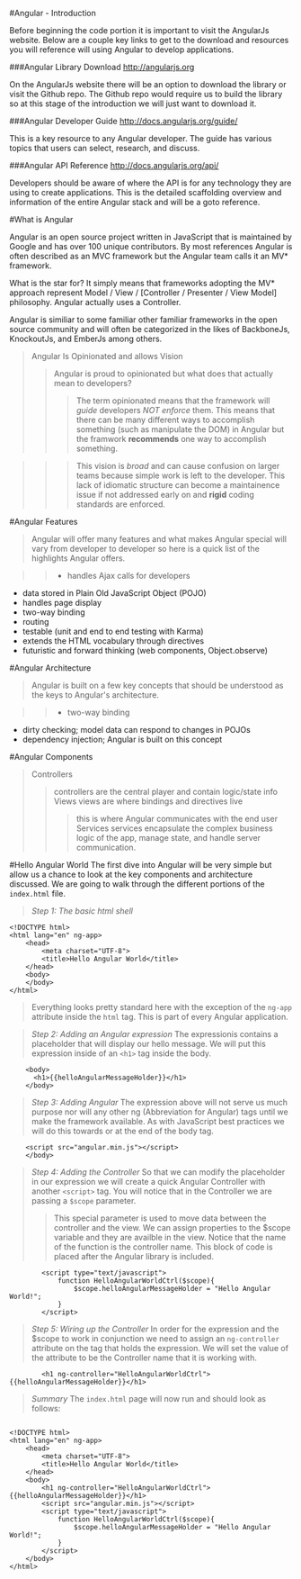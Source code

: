 #Angular - Introduction

Before beginning the code portion it is important to visit the AngularJs website.  Below are a couple key links to get to the download and resources you will reference will using Angular to develop applications.

###Angular Library Download
<http://angularjs.org>  

On the AngularJs website there will be an option to download the library or visit the Github repo.  The Github repo would require us to build the library so at this stage of the introduction we will just want to download it.

###Angular Developer Guide
<http://docs.angularjs.org/guide/>

This is a key resource to any Angular developer.  The guide has various topics that users can select, research, and discuss.

###Angular API Reference
<http://docs.angularjs.org/api/>

Developers should be aware of where the API is for any technology they are using to create applications.  This is the detailed scaffolding overview and information of the entire Angular stack and will be a goto reference.

#What is Angular

Angular is an open source project written in JavaScript that is maintained by Google and has over 100 unique contributors.  By most references Angular is often described as an MVC framework but the Angular team calls it an MV* framework.

What is the star for?  It simply means that frameworks adopting the MV* approach represent Model / View / [Controller / Presenter / View Model] philosophy.  Angular actually uses a Controller.

Angular is similiar to some familiar other familiar frameworks in the open source community and will often be categorized in the likes of BackboneJs, KnockoutJs, and EmberJs among others.

>Angular Is Opinionated and allows Vision
>>Angular is proud to opinionated but what does that actually mean to developers?
>>>The term opinionated means that the framework will *guide* developers *NOT enforce* them.  This means that there can be many different ways to accomplish something (such as manipulate the DOM) in Angular but the framwork **recommends** one way to accomplish something.

>>>This vision is *broad* and can cause confusion on larger teams because simple work is left to the developer.  This lack of idiomatic structure can become a maintainence issue if not addressed early on and **rigid** coding standards are enforced.

#Angular Features
>Angular will offer many features and what makes Angular special will vary from developer to developer so here is a quick list of the highlights Angular offers.

>>* handles Ajax calls for developers
* data stored in Plain Old JavaScript Object (POJO)
* handles page display
* two-way binding
* routing
* testable (unit and end to end testing with Karma)
* extends the HTML vocabulary through directives
* futuristic and forward thinking (web components, Object.observe)

#Angular Architecture
>Angular is built on a few key concepts that should be understood as the keys to Angular's architecture.

>>* two-way binding
* dirty checking; model data can respond to changes in POJOs
* dependency injection; Angular is built on this concept

#Angular Components

>Controllers
>>controllers are the central player and contain logic/state info
>Views
>>views are where bindings and directives live
>>>this is where Angular communicates with the end user
>Services
>>services encapsulate the complex business logic of the app, manage state, and handle server communication.

#Hello Angular World
The first dive into Angular will be very simple but allow us a chance to look at the key components and architecture discussed.  We are going to walk through the different portions of the `index.html` file.

>*Step 1: The basic html shell* 
```
<!DOCTYPE html>
<html lang="en" ng-app>
    <head>
    	<meta charset="UTF-8">
		<title>Hello Angular World</title>
	</head>
    <body>
	</body>
</html>
```
>Everything looks pretty standard here with the exception of the `ng-app` attribute inside the `html` tag.  This is part of every Angular application.

>*Step 2: Adding an Angular expression*
>The expressionis contains a placeholder that will display our hello message.  We will put this expression inside of an `<h1>` tag inside the body.  
```
    <body>
      <h1>{{helloAngularMessageHolder}}</h1>
	</body>	
```

>*Step 3:  Adding Angular*
>The expression above will not serve us much purpose nor will any other ng (Abbreviation for Angular) tags until we make the framework available.  As with JavaScript best practices we will do this towards or at the end of the body tag.
```
	<script src="angular.min.js"></script>
	</body>
```
>*Step 4:  Adding the Controller*
>So that we can modify the placeholder in our expression we will create a quick Angular Controller with another `<script>` tag.  You will notice that in the Controller we are passing a `$scope` parameter.   
>>This special parameter is used to move data between the controller and the view.  We can assign properties to the $scope variable and they are availble in the view.
>Notice that the name of the function is the controller name.  This block of code is placed after the Angular library is included.
```
		<script type="text/javascript">
			function HelloAngularWorldCtrl($scope){
				$scope.helloAngularMessageHolder = "Hello Angular World!";
			}
		</script>
```
>*Step 5:  Wiring up the Controller*
>In order for the expression and the $scope to work in conjunction we need to assign an `ng-controller` attribute on the tag that holds the expression.  We will set the value of the attribute to be the Controller name that it is working with.  
```
		<h1 ng-controller="HelloAngularWorldCtrl">{{helloAngularMessageHolder}}</h1>
```

>*Summary*
>The `index.html` page will now run and should look as follows:
```

<!DOCTYPE html>
<html lang="en" ng-app>
	<head>
		<meta charset="UTF-8">
		<title>Hello Angular World</title>
	</head>
	<body>
		<h1 ng-controller="HelloAngularWorldCtrl">{{helloAngularMessageHolder}}</h1>
		<script src="angular.min.js"></script>
		<script type="text/javascript">
			function HelloAngularWorldCtrl($scope){
				$scope.helloAngularMessageHolder = "Hello Angular World!";
			}
		</script>
	</body>
</html>

```